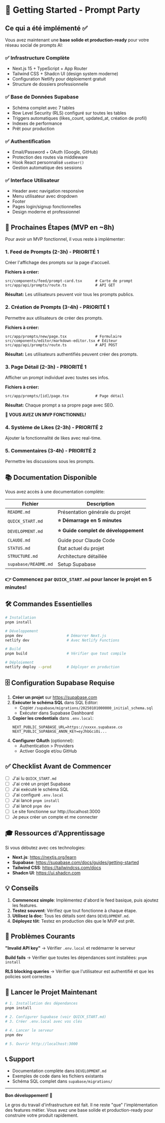 # 🚀 Getting Started - Prompt Party

## Ce qui a été implémenté ✅

Vous avez maintenant une **base solide et production-ready** pour votre réseau social de prompts AI:

### ✅ Infrastructure Complète
- Next.js 15 + TypeScript + App Router
- Tailwind CSS + Shadcn UI (design system moderne)
- Configuration Netlify pour déploiement gratuit
- Structure de dossiers professionnelle

### ✅ Base de Données Supabase
- Schéma complet avec 7 tables
- Row Level Security (RLS) configuré sur toutes les tables
- Triggers automatiques (likes_count, updated_at, création de profil)
- Indexes de performance
- Prêt pour production

### ✅ Authentification
- Email/Password + OAuth (Google, GitHub)
- Protection des routes via middleware
- Hook React personnalisé `useUser()`
- Gestion automatique des sessions

### ✅ Interface Utilisateur
- Header avec navigation responsive
- Menu utilisateur avec dropdown
- Footer
- Pages login/signup fonctionnelles
- Design moderne et professionnel

## 🎯 Prochaines Étapes (MVP en ~8h)

Pour avoir un MVP fonctionnel, il vous reste à implémenter:

### 1. Feed de Prompts (2-3h) - PRIORITÉ 1
Créer l'affichage des prompts sur la page d'accueil.

**Fichiers à créer:**
```
src/components/feed/prompt-card.tsx      # Carte de prompt
src/app/api/prompts/route.ts             # API GET
```

**Résultat:** Les utilisateurs peuvent voir tous les prompts publics.

### 2. Création de Prompts (3-4h) - PRIORITÉ 1
Permettre aux utilisateurs de créer des prompts.

**Fichiers à créer:**
```
src/app/prompts/new/page.tsx             # Formulaire
src/components/editor/markdown-editor.tsx # Éditeur
src/app/api/prompts/route.ts             # API POST
```

**Résultat:** Les utilisateurs authentifiés peuvent créer des prompts.

### 3. Page Détail (2-3h) - PRIORITÉ 1
Afficher un prompt individuel avec toutes ses infos.

**Fichiers à créer:**
```
src/app/prompts/[id]/page.tsx            # Page détail
```

**Résultat:** Chaque prompt a sa propre page avec SEO.

**🎉 VOUS AVEZ UN MVP FONCTIONNEL!**

### 4. Système de Likes (2-3h) - PRIORITÉ 2
Ajouter la fonctionnalité de likes avec real-time.

### 5. Commentaires (3-4h) - PRIORITÉ 2
Permettre les discussions sous les prompts.

## 📚 Documentation Disponible

Vous avez accès à une documentation complète:

| Fichier | Description |
|---------|-------------|
| `README.md` | Présentation générale du projet |
| `QUICK_START.md` | **⭐ Démarrage en 5 minutes** |
| `DEVELOPMENT.md` | **⭐ Guide complet de développement** |
| `CLAUDE.md` | Guide pour Claude Code |
| `STATUS.md` | État actuel du projet |
| `STRUCTURE.md` | Architecture détaillée |
| `supabase/README.md` | Setup Supabase |

### 👉 Commencez par `QUICK_START.md` pour lancer le projet en 5 minutes!

## 🛠️ Commandes Essentielles

```bash
# Installation
pnpm install

# Développement
pnpm dev                    # Démarrer Next.js
netlify dev                 # Avec Netlify Functions

# Build
pnpm build                  # Vérifier que tout compile

# Déploiement
netlify deploy --prod       # Déployer en production
```

## 🗄️ Configuration Supabase Requise

1. **Créer un projet** sur https://supabase.com
2. **Exécuter le schéma SQL** dans SQL Editor:
   - Copier `/supabase/migrations/20250101000000_initial_schema.sql`
   - Exécuter dans Supabase Dashboard
3. **Copier les credentials** dans `.env.local`:
   ```env
   NEXT_PUBLIC_SUPABASE_URL=https://xxxxx.supabase.co
   NEXT_PUBLIC_SUPABASE_ANON_KEY=eyJhbGciOi...
   ```
4. **Configurer OAuth** (optionnel):
   - Authentication > Providers
   - Activer Google et/ou GitHub

## ✅ Checklist Avant de Commencer

- [ ] J'ai lu `QUICK_START.md`
- [ ] J'ai créé un projet Supabase
- [ ] J'ai exécuté le schéma SQL
- [ ] J'ai configuré `.env.local`
- [ ] J'ai lancé `pnpm install`
- [ ] J'ai lancé `pnpm dev`
- [ ] Le site fonctionne sur http://localhost:3000
- [ ] Je peux créer un compte et me connecter

## 🎓 Ressources d'Apprentissage

Si vous débutez avec ces technologies:

- **Next.js**: https://nextjs.org/learn
- **Supabase**: https://supabase.com/docs/guides/getting-started
- **Tailwind CSS**: https://tailwindcss.com/docs
- **Shadcn UI**: https://ui.shadcn.com

## 💡 Conseils

1. **Commencez simple**: Implémentez d'abord le feed basique, puis ajoutez les features.
2. **Testez souvent**: Vérifiez que tout fonctionne à chaque étape.
3. **Utilisez la doc**: Tous les détails sont dans `DEVELOPMENT.md`.
4. **Déployez tôt**: Testez en production dès que le MVP est prêt.

## 🐛 Problèmes Courants

**"Invalid API key"**
→ Vérifier `.env.local` et redémarrer le serveur

**Build fails**
→ Vérifier que toutes les dépendances sont installées: `pnpm install`

**RLS blocking queries**
→ Vérifier que l'utilisateur est authentifié et que les policies sont correctes

## 🚀 Lancer le Projet Maintenant

```bash
# 1. Installation des dépendances
pnpm install

# 2. Configurer Supabase (voir QUICK_START.md)
# 3. Créer .env.local avec vos clés

# 4. Lancer le serveur
pnpm dev

# 5. Ouvrir http://localhost:3000
```

## 📞 Support

- Documentation complète dans `DEVELOPMENT.md`
- Exemples de code dans les fichiers existants
- Schéma SQL complet dans `supabase/migrations/`

---

**Bon développement! 🎉**

Le gros du travail d'infrastructure est fait. Il ne reste "que" l'implémentation des features métier. Vous avez une base solide et production-ready pour construire votre produit rapidement.
